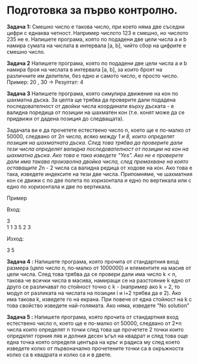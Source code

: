 # Подготовка за първо контролно.

**Задача 1:** Смешно число е такова число, при което няма две съседни цифри с еднаква четност. 
Например числото 123 е смешно, но числото 235 не е.
Напишете програма, която по подадени две цели числа a и b намира сумата на числата в интервала [a, b], чийто сбор на цифрите е смешно число.



**Задача 2** Напишете програма, която по подадени две цели числа a и b намира броя на числата в интервала [a, b], за които броят на различните им делители, без едно и самото число, е просто число.
Пример:
20 , 30 -> Резултат: 4


**Задача 3** Напишете програма, която симулира движение на кон по шахматна дъска.
За целта ще трябва да проверите дали подадена последователност от двойки числа координати върху дъската - е валидна поредица от позиции на шахматен кон 
(т.е. конят може да се придвижи от дадена позиция до следващата).

Задачата ви е да прочетете естествено число n, което ще е по-малко от 50000, следвано от 2*n числа, 
всяко между 1 и 8, които определят позиция на шахматната дъска. 
След това трябва да проверите дали тези числа определят валидна последователност от позиции на кон на шахматна дъска. 
Ако това е така изведете “Yes”. Ако не е проверете дали има такава произволна двойка числа, след премахване на която 
оставащите 2*n - 2 числа са валидна редица от ходове на кон. Ако това е така, изведете индексите на тези две числа. 
Припомняме, че шахматния кон се движи с по две полета по хоризонтала и едно по вертикала или с едно по хоризонтала и две по вертикала.

Пример

Вход: 

3                    
1 1 3 5 2 3 

Изход:

3 5

**Задача 4 :** Напишете програма, която прочита от стандартния вход размера (цяло число n, по-малко от 1000000) и елементите на масив от цели числа. 
След това трябва да се провери дали има число k < n, такова че всички числа в масива, намиращи се на разстояние k едно от друго се различават по стойност точно 
с k - (например ако k = 2, то модул от разликата на числата на позиции i и i+2 трябва да е 2). 
Ако има такова k, изведете го на екрана. 
При повече от една стойност на k с това свойство изведете най-голямата. Ако няма, изведете “No solution”


**Задача 5 :** Напишете програма, която прочита от стандартния вход естествено число n, което ще е по-малко от 50000, следвано от 2*n числа
които определят n точки след това ще прочетете 2 точки които опредялят горния ляв и долния десен ъгъл на квадрат и след това още една точка която определя центъра на кръг
и радиса му след което изведете колко от първоначално прочетените точки са в окръжноста колко са в квадрата и колко са и в двете. 
